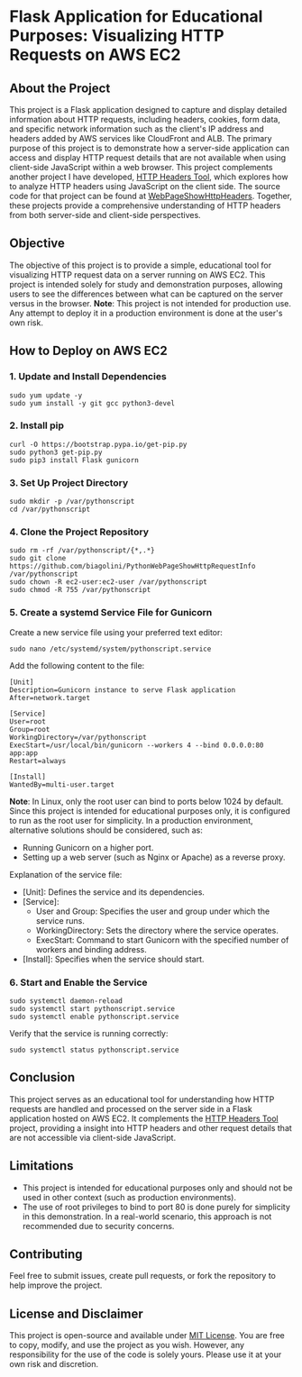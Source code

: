 # Flask Application for Educational Purposes: Visualizing HTTP Requests on AWS EC2

## About the Project

This project is a Flask application designed to capture and display detailed information about HTTP requests, including headers, cookies, form data, and specific network information such as the client's IP address and headers added by AWS services like CloudFront and ALB. The primary purpose of this project is to demonstrate how a server-side application can access and display HTTP request details that are not available when using client-side JavaScript within a web browser.
This project complements another project I have developed, [HTTP Headers Tool](https://biagolini.github.io/WebPageShowHttpHeaders/), which explores how to analyze HTTP headers using JavaScript on the client side. The source code for that project can be found at [WebPageShowHttpHeaders](https://github.com/biagolini/WebPageShowHttpHeaders). Together, these projects provide a comprehensive understanding of HTTP headers from both server-side and client-side perspectives.

## Objective

The objective of this project is to provide a simple, educational tool for visualizing HTTP request data on a server running on AWS EC2. This project is intended solely for study and demonstration purposes, allowing users to see the differences between what can be captured on the server versus in the browser.
**Note**: This project is not intended for production use. Any attempt to deploy it in a production environment is done at the user's own risk.

## How to Deploy on AWS EC2

### 1. Update and Install Dependencies

```
sudo yum update -y
sudo yum install -y git gcc python3-devel
```

### 2. Install pip

```
curl -O https://bootstrap.pypa.io/get-pip.py
sudo python3 get-pip.py
sudo pip3 install Flask gunicorn
```

### 3. Set Up Project Directory

```
sudo mkdir -p /var/pythonscript
cd /var/pythonscript
```

### 4. Clone the Project Repository

```
sudo rm -rf /var/pythonscript/{*,.*}
sudo git clone https://github.com/biagolini/PythonWebPageShowHttpRequestInfo /var/pythonscript
sudo chown -R ec2-user:ec2-user /var/pythonscript
sudo chmod -R 755 /var/pythonscript
```

### 5. Create a systemd Service File for Gunicorn

Create a new service file using your preferred text editor:

```
sudo nano /etc/systemd/system/pythonscript.service
```

Add the following content to the file:

```
[Unit]
Description=Gunicorn instance to serve Flask application
After=network.target

[Service]
User=root
Group=root
WorkingDirectory=/var/pythonscript
ExecStart=/usr/local/bin/gunicorn --workers 4 --bind 0.0.0.0:80 app:app
Restart=always

[Install]
WantedBy=multi-user.target
```

**Note**: In Linux, only the root user can bind to ports below 1024 by default. Since this project is intended for educational purposes only, it is configured to run as the root user for simplicity. In a production environment, alternative solutions should be considered, such as:

- Running Gunicorn on a higher port.
- Setting up a web server (such as Nginx or Apache) as a reverse proxy.

Explanation of the service file:

- [Unit]: Defines the service and its dependencies.
- [Service]:
  - User and Group: Specifies the user and group under which the service runs.
  - WorkingDirectory: Sets the directory where the service operates.
  - ExecStart: Command to start Gunicorn with the specified number of workers and binding address.
- [Install]: Specifies when the service should start.

### 6. Start and Enable the Service

```
sudo systemctl daemon-reload
sudo systemctl start pythonscript.service
sudo systemctl enable pythonscript.service
```

Verify that the service is running correctly:

```
sudo systemctl status pythonscript.service
```

## Conclusion

This project serves as an educational tool for understanding how HTTP requests are handled and processed on the server side in a Flask application hosted on AWS EC2. It complements the [HTTP Headers Tool](https://biagolini.github.io/WebPageShowHttpHeaders/) project, providing a insight into HTTP headers and other request details that are not accessible via client-side JavaScript.

## Limitations

- This project is intended for educational purposes only and should not be used in other context (such as production environments).
- The use of root privileges to bind to port 80 is done purely for simplicity in this demonstration. In a real-world scenario, this approach is not recommended due to security concerns.

## Contributing

Feel free to submit issues, create pull requests, or fork the repository to help improve the project.

## License and Disclaimer

This project is open-source and available under [MIT License](https://opensource.org/licenses/MIT). You are free to copy, modify, and use the project as you wish. However, any responsibility for the use of the code is solely yours. Please use it at your own risk and discretion.
